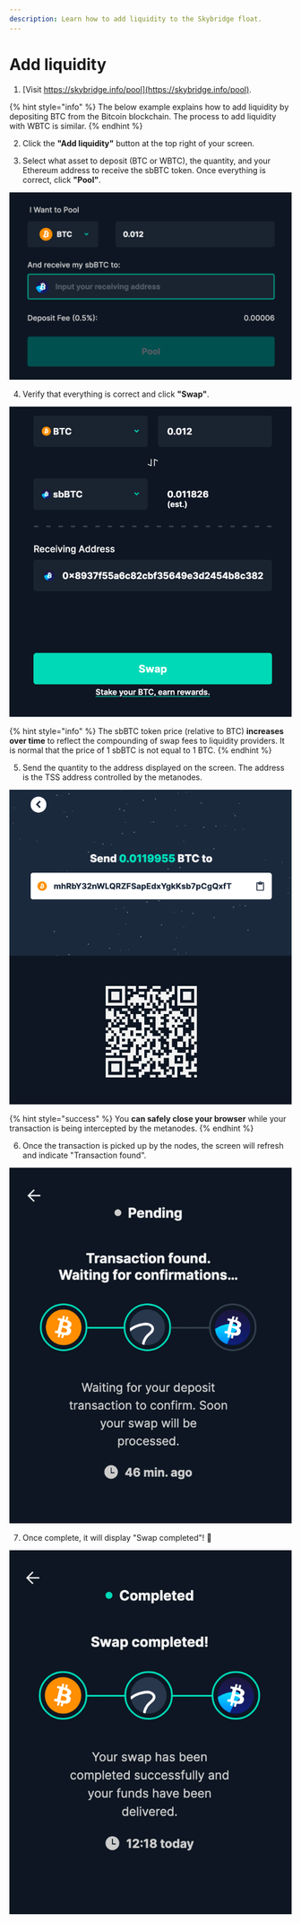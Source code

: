 ```yaml
---
description: Learn how to add liquidity to the Skybridge float.
---
```


# Add liquidity

1. [Visit https://skybridge.info/pool](https://skybridge.info/pool).

{% hint style="info" %}
The below example explains how to add liquidity by depositing BTC from the Bitcoin blockchain. The process to add liquidity with WBTC is similar.
{% endhint %}

2. Click the **"Add liquidity"** button at the top right of your screen.

3. Select what asset to deposit \(BTC or WBTC\), the quantity, and your Ethereum address to receive the sbBTC token. Once everything is correct, click **"Pool"**.

![](../../.gitbook/assets/add1.png)

4. Verify that everything is correct and click **"Swap"**.

![](../../.gitbook/assets/add2.png)

{% hint style="info" %}
The sbBTC token price \(relative to BTC\) **increases over time** to reflect the compounding of swap fees to liquidity providers. It is normal that the price of 1 sbBTC is not equal to 1 BTC.
{% endhint %}

5. Send the quantity to the address displayed on the screen. The address is the TSS address controlled by the metanodes.

![](../../.gitbook/assets/add3.png)

{% hint style="success" %}
You **can safely close your browser** while your transaction is being intercepted by the metanodes.
{% endhint %}

6. Once the transaction is picked up by the nodes, the screen will refresh and indicate "Transaction found".

![](../../.gitbook/assets/add6.png)

7. Once complete, it will display "Swap completed"! 🎉

![](../../.gitbook/assets/add7.png)

